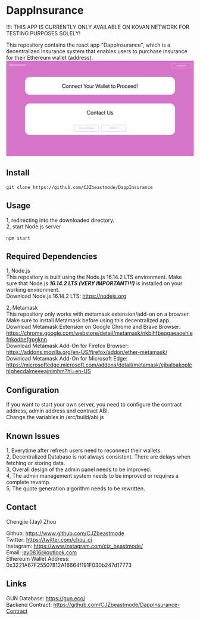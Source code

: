 # DappInsurance
!!!: THIS APP IS CURRENTLY ONLY AVAILABLE ON KOVAN NETWORK FOR TESTING PURPOSES SOLELY!

This repository contains the react app "DappInsurance", which is a decentralized insurance system that enables
users to purchase insurance for their Ethereum wallet (address).<br />
![alt text](/README_img/homepage.png)



## Install
```
git clone https://github.com/CJZbeastmode/DappInsurance
```



## Usage
1, redirecting into the downloaded directory.<br />
2, start Node.js server
```
npm start
```



## Required Dependencies
1, Node.js<br />
This repository is built using the Node.js 16.14.2 LTS environment. Make sure that Node.js ***16.14.2 LTS (VERY IMPORTANT!!!)*** is installed on your working environment.<br />
Download Node.js 16.14.2 LTS: https://nodejs.org<br />

2, Metamask<br />
This repository only works with metamask extension/add-on on a browser. Make sure to install Metamask before using this decentralized app.<br />
Download Metamask Extension on Google Chrome and Brave Browser: https://chrome.google.com/webstore/detail/metamask/nkbihfbeogaeaoehlefnkodbefgpgknn<br />
Download Metamask Add-On for Firefox Browser: https://addons.mozilla.org/en-US/firefox/addon/ether-metamask/ <br />
Download Metamask Add-On for Microsoft Edge: https://microsoftedge.microsoft.com/addons/detail/metamask/ejbalbakoplchlghecdalmeeeajnimhm?hl=en-US <br />



## Configuration
If you want to start your own server, you need to configure the contract address, admin address and contract ABI.<br />
Change the variables in /src/build/abi.js



## Known Issues
1, Everytime after refresh users need to reconnect their wallets.<br />
2, Decentralized Database is not always consistent. There are delays when fetching or storing data.<br />
3, Overall design of the admin panel needs to be improved.<br />
4, The admin management system needs to be improved or requires a complete revamp.<br />
5, The quote generation algorithm needs to be rewritten.<br />



## Contact
Chengjie (Jay) Zhou<br />

Github: https://www.github.com/CJZbeastmode<br />
Twitter: https://twitter.com/chou_cj<br />
Instagram: https://www.instagram.com/cjz_beastmode/<br />
Email: jay0816@outlook.com<br />
Ethereum Wallet Address: 0x3221A67F25507812A16664f191F030b247d17773



## Links
GUN Database: https://gun.eco/ <br />
Backend Contract: https://github.com/CJZbeastmode/DappInsurance-Contract

